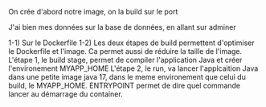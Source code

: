 On crée d'abord notre image, on la build sur le port 

J'ai bien mes données sur la base de données, en allant sur adminer

1-1) Sur le Dockerfile
1-2) Les deux étapes de build permettent d'optimiser le Dockerfile et l'image. Ca permet aussi de réduire la taille de l'image.
L'étape 1, le build stage, permet de compiler l'application Java et créer l'environement MYAPP_HOME
L'étape 2, le run, va lancer l'applcaition Java dans une petite image java 17, dans le meme environement que celui du build, le MYAPP_HOME. ENTRYPOINT permet de dire quel commande lancer au démarrage du container.


